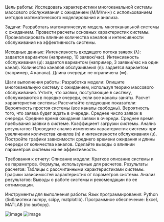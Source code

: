 Цель работы:
Исследовать характеристики многоканальной системы массового обслуживания с ожиданием (M/M/n/∞) с использованием методов математического моделирования и анализа.

Задачи:
Разработать математическую модель многоканальной системы с ожиданием.
Провести расчеты основных характеристик системы.
Проанализировать влияние количества каналов и интенсивности обслуживания на эффективность системы.

Исходные данные:
Интенсивность входящего потока заявок (λ): задается вариантом (например, 10 заявок/час).
Интенсивность обслуживания (μ): задается вариантом (например, 3 заявки/час на один канал).
Количество каналов обслуживания (n): задается вариантом (например, 4 канала).
Длина очереди: не ограничена (∞).

Шаги выполнения работы:
Разработка модели:
Опишите многоканальную систему с ожиданием, используя теорию массового обслуживания.
Учтите, что заявки, поступающие в систему, обслуживаются в порядке очереди, если все каналы заняты.
Расчет характеристик системы:
Рассчитайте следующие показатели:
Вероятность простоя системы (все каналы свободны).
Вероятность того, что заявка будет ждать в очереди.
Среднее число заявок в очереди.
Среднее время ожидания заявки в очереди.
Среднее время пребывания заявки в системе.
Коэффициент загрузки системы.
Анализ результатов:
Проведите анализ изменения характеристик системы при увеличении количества каналов (n) и интенсивности обслуживания (μ).
Постройте графики зависимости среднего времени ожидания и длины очереди от количества каналов.
Сделайте выводы о влиянии параметров системы на ее эффективность.

Требования к отчету:
Описание модели:
Краткое описание системы и ее параметров.
Формулы, используемые для расчетов.
Результаты расчетов:
Таблицы с рассчитанными характеристиками системы.
Графики зависимостей характеристик от параметров системы.
Анализ результатов:
Выводы о работе системы и рекомендации по ее оптимизации.

Инструменты для выполнения работы:
Язык программирования: Python (библиотеки numpy, scipy, matplotlib).
Программное обеспечение: Excel, MATLAB (по выбору).



![image](https://github.com/user-attachments/assets/07df486c-6e58-4ed4-89cb-a17cdb5b3ecd)
![image](https://github.com/user-attachments/assets/4cc04dcb-27a5-4e79-b39f-2d649cb5eb01)




